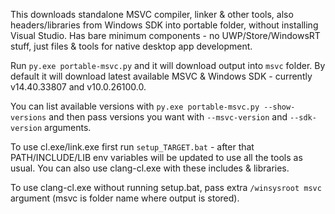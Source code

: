This downloads standalone MSVC compiler, linker & other tools, also headers/libraries from Windows SDK into portable folder, without installing Visual Studio. Has bare minimum components - no UWP/Store/WindowsRT stuff, just files & tools for native desktop app development.

Run `py.exe portable-msvc.py` and it will download output into `msvc` folder. By default it will download latest available MSVC & Windows SDK - currently v14.40.33807 and v10.0.26100.0.

You can list available versions with `py.exe portable-msvc.py --show-versions` and then pass versions you want with `--msvc-version` and `--sdk-version` arguments.

To use cl.exe/link.exe first run `setup_TARGET.bat` - after that PATH/INCLUDE/LIB env variables will be updated to use all the tools as usual. You can also use clang-cl.exe with these includes & libraries.

To use clang-cl.exe without running setup.bat, pass extra `/winsysroot msvc` argument (msvc is folder name where output is stored).
